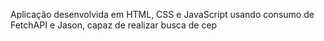 Aplicação desenvolvida em HTML, CSS e JavaScript usando consumo de FetchAPI e Jason, capaz de realizar busca de cep
